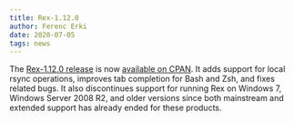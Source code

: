 ```yaml
---
title: Rex-1.12.0
author: Ferenc Erki
date: 2020-07-05
tags: news
---
```


The [Rex-1.12.0 release](/docs/release_notes/1.12.0.html) is now [available on CPAN](https://metacpan.org/release/FERKI/Rex-1.12.0). It adds support for local rsync operations, improves tab completion for Bash and Zsh, and fixes related bugs. It also discontinues support for running Rex on Windows 7, Windows Server 2008 R2, and older versions since both mainstream and extended support has already ended for these products.
